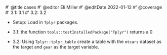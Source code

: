 #' @title cases
#' @editor Eli Miller
#' @editDate 2022-01-12
#' @coverage
#' 3.1: 3.1
#' 3.2: 3.2

+ Setup: Load in `Tplyr` packages.

+ 3.1: the function `tools::testInstalledPackage("Tplyr")` returns a 0

+ 3.2: Using `Tplyr::tplyr_table` create a table with the `mtcars` dataset as the target and `gear` as the target variable.
